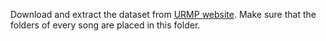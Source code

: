 Download and extract the dataset from [URMP website](https://labsites.rochester.edu/air/projects/URMP.html). 
Make sure that the folders of every song are placed in this folder.